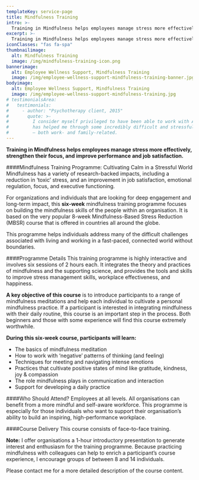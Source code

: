 ```yaml
---
templateKey: service-page
title: Mindfulness Training
intro: >-
  Training in Mindfulness helps employees manage stress more effectively, strengthen their focus, and improve performance and job satisfaction.
excerpt: >-
  Training in Mindfulness helps employees manage stress more effectively, strengthen their focus, and improve performance and job satisfaction.
iconClasses: "fas fa-spa"
thumbnailimage:
  alt: Mindfulness Training
  image: /img/mindfulness-training-icon.png
bannerimage:
  alt: Employee Wellness Support, Mindfulness Training
  image: /img/employee-wellness-support-mindfulness-training-banner.jpg
bodyimage:
  alt: Employee Wellness Support, Mindfulness Training
  image: /img/employee-wellness-support-mindfulness-training.jpg
# testimonialsArea:
#   testimonials:
#     - author: "Psychotherapy client, 2015"
#       quote: >-
#         I consider myself privileged to have been able to work with Alistair. He
#         has helped me through some incredibly difficult and stressful situations
#         – both work- and family-related.
---
```


**Training in Mindfulness helps employees manage stress more effectively, strengthen their focus, and improve performance and job satisfaction.**

####Mindfulness Training Programme: Cultivating Calm in a Stressful World
Mindfulness has a variety of research-backed impacts, including a reduction in ‘toxic’ stress, and an improvement in job satisfaction, emotional regulation, focus, and executive functioning.

For organizations and individuals that are looking for deep engagement and long-term impact, this **six-week** mindfulness training programme focuses on building the mindfulness skills of the people within an organisation. It is based on the very popular 8-week Mindfulness-Based Stress Reduction (MBSR) course that is offered in countries all around the globe.

This programme helps individuals address many of the difficult challenges associated with living and working in a fast-paced, connected world without boundaries.

####Programme Details
This training programme is highly interactive and involves six sessions of 2 hours each. It integrates the theory and practices of mindfulness and the supporting science, and provides the tools and skills to improve stress management skills, workplace effectiveness, and happiness.

**A key objective of this course** is to introduce participants to a range of mindfulness meditations and help each individual to cultivate a personal mindfulness practice. If a participant is interested in integrating mindfulness with their daily routine, this course is an important step in the process. Both beginners and those with some experience will find this course extremely worthwhile.

**During this six-week course, participants will learn:**

- The basics of mindfulness meditation
- How to work with ‘negative’ patterns of thinking (and feeling)
- Techniques for meeting and navigating intense emotions
- Practices that cultivate positive states of mind like gratitude, kindness, joy & compassion
- The role mindfulness plays in communication and interaction
- Support for developing a daily practice

####Who Should Attend?
Employees at all levels. All organisations can benefit from a more mindful and self-aware workforce. This programme is especially for those individuals who want to support their organisation’s ability to build an inspiring, high-performance workplace.

####Course Delivery
This course consists of face-to-face training.

**Note:** I offer organisations a 1-hour introductory presentation to generate interest and enthusiasm for the training programme.
Because practicing mindfulness with colleagues can help to enrich a participant’s course experience, I encourage groups of between 8 and 14 individuals.

Please <gatsby-link to="/contact/#contact-page">contact me</gatsby-link> for a more detailed description of the course content.
